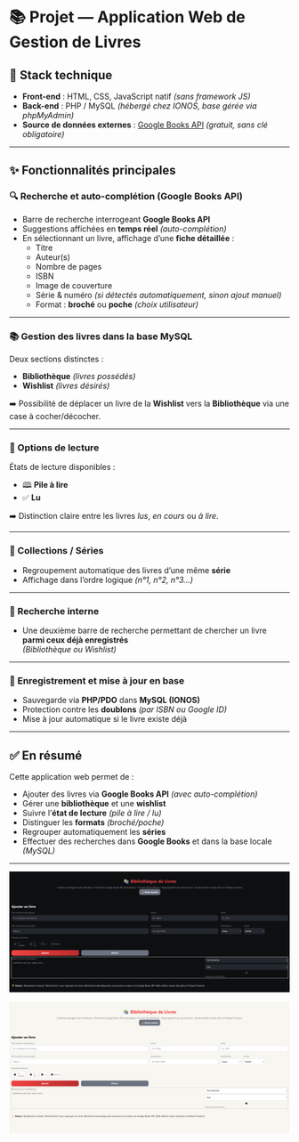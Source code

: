 # 📚 Projet — Application Web de Gestion de Livres

## 🚀 Stack technique
- **Front-end** : HTML, CSS, JavaScript natif *(sans framework JS)*  
- **Back-end** : PHP / MySQL *(hébergé chez IONOS, base gérée via phpMyAdmin)*  
- **Source de données externes** : [Google Books API](https://developers.google.com/books) *(gratuit, sans clé obligatoire)*  

---

## ✨ Fonctionnalités principales

### 🔍 Recherche et auto-complétion (Google Books API)
- Barre de recherche interrogeant **Google Books API**  
- Suggestions affichées en **temps réel** *(auto-complétion)*  
- En sélectionnant un livre, affichage d’une **fiche détaillée** :  
  - Titre  
  - Auteur(s)  
  - Nombre de pages  
  - ISBN  
  - Image de couverture  
  - Série & numéro *(si détectés automatiquement, sinon ajout manuel)*  
  - Format : **broché** ou **poche** *(choix utilisateur)*  

---

### 📚 Gestion des livres dans la base MySQL
Deux sections distinctes :
- **Bibliothèque** *(livres possédés)*  
- **Wishlist** *(livres désirés)*  

➡️ Possibilité de déplacer un livre de la **Wishlist** vers la **Bibliothèque** via une case à cocher/décocher.  

---

### 📖 Options de lecture
États de lecture disponibles :
- 🕮 **Pile à lire**  
- ✅ **Lu**  

➡️ Distinction claire entre les livres *lus*, *en cours* ou *à lire*.  

---

### 📂 Collections / Séries
- Regroupement automatique des livres d’une même **série**  
- Affichage dans l’ordre logique *(n°1, n°2, n°3…)*  

---

### 🔎 Recherche interne
- Une deuxième barre de recherche permettant de chercher un livre **parmi ceux déjà enregistrés**  
  *(Bibliothèque ou Wishlist)*  

---

### 💾 Enregistrement et mise à jour en base
- Sauvegarde via **PHP/PDO** dans **MySQL (IONOS)**  
- Protection contre les **doublons** *(par ISBN ou Google ID)*  
- Mise à jour automatique si le livre existe déjà  

---

## ✅ En résumé
Cette application web permet de :
- Ajouter des livres via **Google Books API** *(avec auto-complétion)*  
- Gérer une **bibliothèque** et une **wishlist**  
- Suivre l’**état de lecture** *(pile à lire / lu)*  
- Distinguer les **formats** *(broché/poche)*  
- Regrouper automatiquement les **séries**  
- Effectuer des recherches dans **Google Books** et dans la base locale *(MySQL)*  

---

![alt text](aef17c5aa64d9da40c36f56c709e1d89.png)

![alt text](98384ae35a3fd472f96f324a29237054.png)